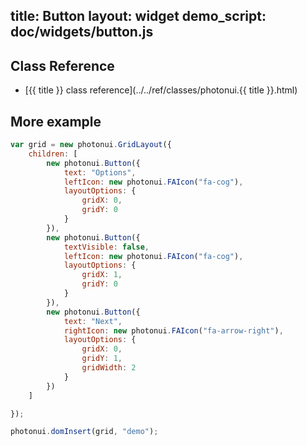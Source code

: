 title: Button
layout: widget
demo_script: doc/widgets/button.js
---

## Class Reference

* [{{ title }} class reference](../../ref/classes/photonui.{{ title }}.html)


## More example

```javascript
var grid = new photonui.GridLayout({
    children: [
        new photonui.Button({
            text: "Options",
            leftIcon: new photonui.FAIcon("fa-cog"),
            layoutOptions: {
                gridX: 0,
                gridY: 0
            }
        }),
        new photonui.Button({
            textVisible: false,
            leftIcon: new photonui.FAIcon("fa-cog"),
            layoutOptions: {
                gridX: 1,
                gridY: 0
            }
        }),
        new photonui.Button({
            text: "Next",
            rightIcon: new photonui.FAIcon("fa-arrow-right"),
            layoutOptions: {
                gridX: 0,
                gridY: 1,
                gridWidth: 2
            }
        })
    ]

});

photonui.domInsert(grid, "demo");
```


